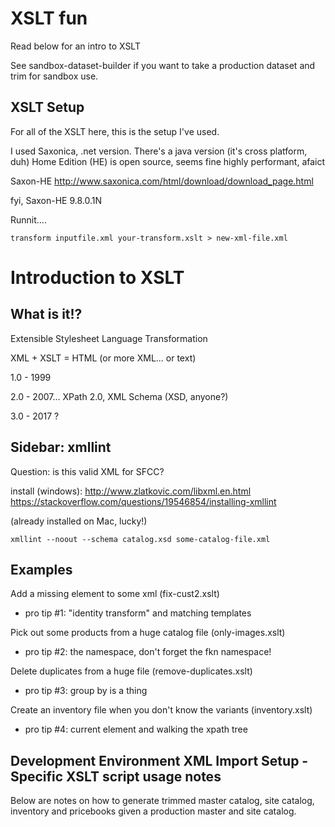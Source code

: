 XSLT fun
=================

Read below for an intro to XSLT

See sandbox-dataset-builder if you want to take a production dataset and trim for sandbox use.

XSLT Setup
-----------
For all of the XSLT here, this is the setup I've used.

I used Saxonica, .net version.
There's a java version
(it's cross platform, duh)
Home Edition (HE) is open source, seems fine
highly performant, afaict

Saxon-HE
http://www.saxonica.com/html/download/download_page.html

fyi, Saxon-HE 9.8.0.1N

Runnit....

`transform inputfile.xml your-transform.xslt > new-xml-file.xml`

Introduction to XSLT
===============

What is it!?
-----------
Extensible Stylesheet Language Transformation

XML + XSLT = HTML (or more XML... or text)

1.0 - 1999

2.0 - 2007... XPath 2.0, XML Schema (XSD, anyone?)

3.0 - 2017 ?


Sidebar: xmllint
-------------
Question: is this valid XML for SFCC?

install (windows):
http://www.zlatkovic.com/libxml.en.html
https://stackoverflow.com/questions/19546854/installing-xmllint

(already installed on Mac, lucky!)

`xmllint --noout --schema catalog.xsd some-catalog-file.xml`

Examples
--------------

Add a missing element to some xml (fix-cust2.xslt)
 - pro tip #1: "identity transform" and matching templates

Pick out some products from a huge catalog file (only-images.xslt)
 - pro tip #2: the namespace, don't forget the fkn namespace!

Delete duplicates from a huge file (remove-duplicates.xslt)
 - pro tip #3: group by is a thing

Create an inventory file when you don't know the variants (inventory.xslt)
 - pro tip #4: current element and walking the xpath tree



Development Environment XML Import Setup - Specific XSLT script usage notes
-------------------
Below are notes on how to generate trimmed master catalog, site catalog, inventory and pricebooks given a production master and site catalog.
